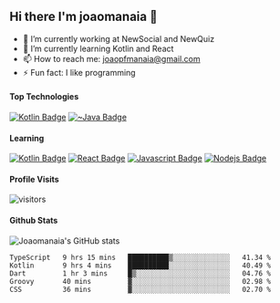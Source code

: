 ## Hi there I'm joaomanaia 👋

- 🔭 I’m currently working at NewSocial and NewQuiz
- 🌱 I’m currently learning Kotlin and React
- 📫 How to reach me: joaopfmanaia@gmail.com
- ⚡ Fun fact: I like programming

#### Top Technologies
[![Kotlin Badge](https://img.shields.io/badge/-kotlin-orange?style=for-the-badge&logo=kotlin&labelColor=black&logoColor=FFA500)](#) [![~Java Badge](https://img.shields.io/badge/-java-blue?style=for-the-badge&logo=java&labelColor=black&logoColor=blue)](#)

#### Learning
[![Kotlin Badge](https://img.shields.io/badge/-kotlin-orange?style=for-the-badge&logo=kotlin&labelColor=black&logoColor=FFA500)](#) [![React Badge](https://img.shields.io/badge/-React-61DBFB?style=for-the-badge&labelColor=black&logo=react&logoColor=61DBFB)](#) [![Javascript Badge](https://img.shields.io/badge/-Javascript-F0DB4F?style=for-the-badge&labelColor=black&logo=javascript&logoColor=F0DB4F)](#) [![Nodejs Badge](https://img.shields.io/badge/-Nodejs-3C873A?style=for-the-badge&labelColor=black&logo=node.js&logoColor=3C873A)](#)

#### Profile Visits
![visitors](https://visitor-badge.glitch.me/badge?page_id=joaomanaia.joaomanaia)

#### Github Stats
![Joaomanaia's GitHub stats](https://github-readme-stats.vercel.app/api?username=joaomanaia&count_private=true&theme=tokyonight&hide=contribs,prs)

<!--START_SECTION:waka-->
```text
TypeScript   9 hrs 15 mins   ██████████▒░░░░░░░░░░░░░░   41.34 % 
Kotlin       9 hrs 4 mins    ██████████░░░░░░░░░░░░░░░   40.49 % 
Dart         1 hr 3 mins     █▒░░░░░░░░░░░░░░░░░░░░░░░   04.76 % 
Groovy       40 mins         ▓░░░░░░░░░░░░░░░░░░░░░░░░   02.98 % 
CSS          36 mins         ▓░░░░░░░░░░░░░░░░░░░░░░░░   02.70 % 
```
<!--END_SECTION:waka-->
